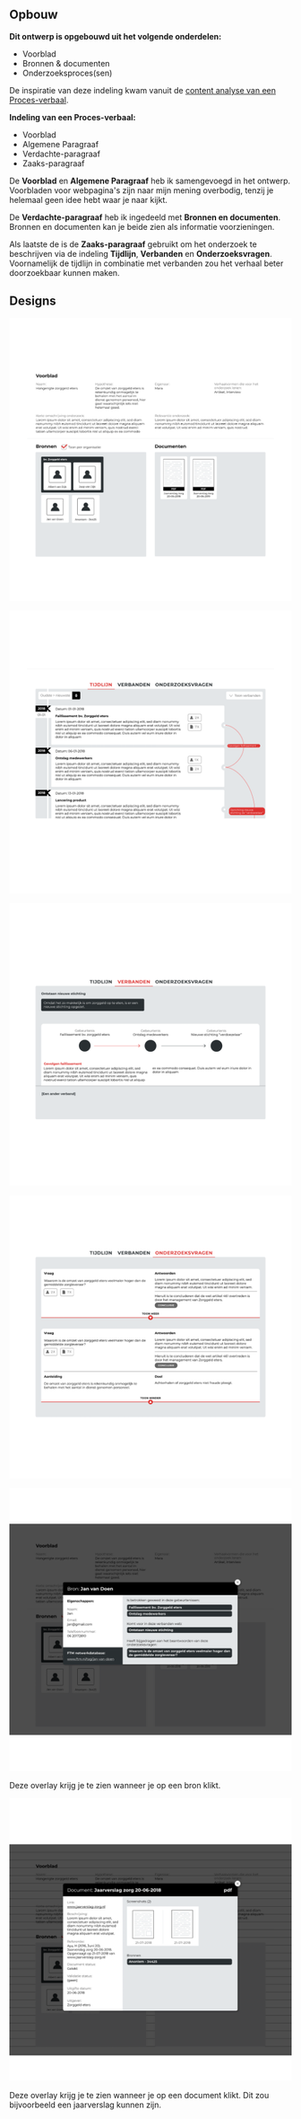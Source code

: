 


## Opbouw

__Dit ontwerp is opgebouwd uit het volgende onderdelen:__
* Voorblad
* Bronnen & documenten
* Onderzoeksproces(sen)


De inspiratie van deze indeling kwam vanuit de [content analyse van een Proces-verbaal](https://jorik.gitbook.io/project-blauwdruk/research_methods/analyse_content/proces-verbaal).

__Indeling van een Proces-verbaal:__
* Voorblad
* Algemene Paragraaf
* Verdachte-paragraaf
* Zaaks-paragraaf

De __Voorblad__ en __Algemene Paragraaf__ heb ik samengevoegd in het ontwerp. Voorbladen voor webpagina's zijn naar mijn mening overbodig, tenzij je helemaal geen idee hebt waar je naar kijkt.


De __Verdachte-paragraaf__ heb ik ingedeeld met __Bronnen en documenten__. Bronnen en documenten kan je beide zien als informatie voorzieningen.

Als laatste de is de __Zaaks-paragraaf__ gebruikt om het onderzoek te beschrijven via de indeling __Tijdlijn__, __Verbanden__ en __Onderzoeksvragen__. Voornamelijk de tijdlijn in combinatie met verbanden zou het verhaal beter doorzoekbaar kunnen maken.


## Designs

![Voorblad, Bronnen en documenten](content/designs.png)



![Tijdlijn / gebeurtenissen](content/designs4.png)

![Verbanden](content/designs5.png)

![Onderzoeksvragen](content/designs6.png)

![Overlay bron](content/designs2.png)

Deze overlay krijg je te zien wanneer je op een bron klikt.

![Overlay document](content/designs3.png)

Deze overlay krijg je te zien wanneer je op een document klikt. Dit zou bijvoorbeeld een jaarverslag kunnen zijn.
